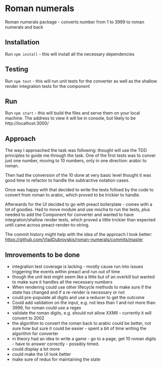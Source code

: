 # Roman numerals

Roman numerals package - converts number from 1 to 3999 to roman numerals and back

## Installation
Run `npm install` - this will install all the necessary dependencies

## Testing
Run `npm test` - this will run unit tests for the converter as well as the shallow render integration tests for the component

## Run
Run `npm start` - this will build the files and serve them on your local machine. The address to view it will be in console, but likely to be http://localhost:3000/

## Approach
The way I approached the task was following: thought will use the TDD principles to guide me through the task.
One of the first tests was to conver just one number, moving to 10 numbers, only in one direction: arabic to roman.

Then had the conversion of the 10 done at very basic level thought it was good time to refactor to handle the subtractive notation cases.

Once was happy with that decided to write the tests folloed by the code to convert from roman to arabic, which proved to be trickier to handle.

Afterwards for the UI decided to go with preact bolierplate - comes with a lot of goodies. Had to move module and use mocha to run the tests, plus needed to add the Component for converter and wanted to have integration/shallow render tests, which proved a little trickier than expected until came across preact-render-to-string.

The commit history might help with the idea of the approach I took better: https://github.com/VladDubrovskis/roman-numerals/commits/master

## Imrovements to be done
- integration test coverage is lacking - mostly cause run into issues triggering the events within preact and run out of time
- though the unit test might seem like a little but of an overkill but wanted to make sure it handles all the necessary numbers
- When rendering could use other lifecycle methods to make sure if the state has changed and if a re-render is necessary or not
- could pre-populate all digits and use a reducer to get the outcome
- Could add validation on the input, e.g. not less than 1 and not more than 3999, for roman could use a regex
- validate the roman digits, e.g. should not allow XXMII - currently it will convert to 2002
- the algorithm to convert the roman back to arabic could be better, not sure how but sure it could be easier - spent a bit of time writing the algorithm for converter
- in theory had an idea to write a game - go to a page, get 10 roman digits - have to answer correctly - possibly timed.
- could display a lot more
- could make the UI look better
- make sure of redux for maintaining the state
